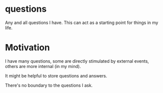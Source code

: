 # questions
Any and all questions I have. This can act as a starting point for things in my life.

# Motivation
I have many questions, some are directly stimulated by external events, others are more internal (in my mind).

It might be helpful to store questions and answers.

There's no boundary to the questions I ask.
